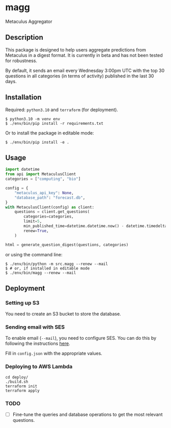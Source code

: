 # magg

Metaculus Aggregator

## Description

This package is designed to help users aggregate predictions from Metaculus in a digest format. 
It is currently in beta and has not been tested for robustness.

By default, it sends an email every Wednesday 3:00pm UTC with the top 30 questions in all categories (in terms of activity) published in the last 30 days.

## Installation

Required: `python3.10` and `terraform` (for deployment).

```
$ python3.10 -m venv env
$ ./env/bin/pip install -r requirements.txt
```

Or to install the package in editable mode:

```
$ ./env/bin/pip install -e .
```

## Usage

```python
import datetime
from api import MetaculusClient
categories = ["computing", "bio"]

config = {
    "metaculus_api_key": None,
    "database_path": "forecast.db",
}
with MetaculusClient(config) as client:
    questions = client.get_questions(
        categories=categories,
        limit=5,
        min_published_time=datetime.datetime.now() - datetime.timedelta(days=60),
        renew=True,
    )

html = generate_question_digest(questions, categories)
```

or using the command line:

```
$ ./env/bin/python -m src.magg --renew --mail
$ # or, if installed in editable mode
$ ./env/bin/magg --renew --mail
```

## Deployment

### Setting up S3

You need to create an S3 bucket to store the database.

### Sending email with SES

To enable email (`--mail`), you need to configure SES. 
You can do this by following the instructions [here](https://docs.aws.amazon.com/ses/latest/dg/send-an-email-using-sdk-programmatically.html).

Fill in `config.json` with the appropriate values.

### Deploying to AWS Lambda

```
cd deploy/
./build.sh
terraform init
terraform apply
```

### TODO

- [ ] Fine-tune the queries and database operations to get the most relevant questions.